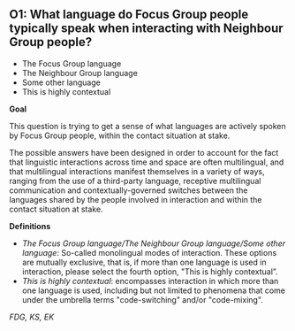
## O1: What language do Focus Group people typically speak when interacting with Neighbour Group people?

- The Focus Group language 
- The Neighbour Group language 
- Some other language 
- This is highly contextual



**Goal**

This question is trying to get a sense of what languages are actively spoken by Focus Group people, within the contact situation at stake.



The possible answers have been designed in order to account for the fact that linguistic interactions across time and space are often multilingual, and that multilingual interactions manifest themselves in a variety of ways, ranging from the use of a third-party language, receptive multilingual communication and contextually-governed switches between the languages shared by the people involved in interaction and within the contact situation at stake.



**Definitions**

- *The Focus Group language/The Neighbour Group language/Some other language*: So-called monolingual modes of interaction. These options are mutually exclusive, that is, if more than one language is used in interaction, please select the fourth option, "This is highly contextual”.
- *This is highly contextual*: encompasses interaction in which more than one language is used, including but not limited to phenomena that come under the umbrella terms "code-switching" and/or "code-mixing".



*FDG, KS, EK*
